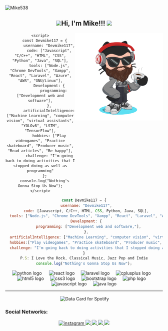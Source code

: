 <p align="left"> <img src="https://komarev.com/ghpvc/?username=Mike538&label=Visitas%20al%20perfil&color=blueviolet&style=for-the-badge" alt="Mike538" /> </p>

<center>
<h2 align="center" > <img src="https://media4.giphy.com/media/MaI6BylfjAkDkfk4OC/giphy.gif" width="50">Hi, I'm Mike!!! <img src="https://media.giphy.com/media/mGcNjsfWAjY5AEZNw6/giphy.gif" width="50"></h2>
<img align='right' src="https://github.com/Devmike117/Devmike117/blob/main/img/octocat-1727630168910.png" width="280">
  <div class="mobile-section">


    <script>
        const Devmike117 = {
            username: "Devmike117",
            code: ["Javascript", "C/C++", "HTML", "CSS", "Python", "Java", "SQL"],
            tools: ["Node.js", "Chrome DevTools", "Xampp", "React", "Laravel", "Azure", "AWS", "GNU/Linux"],
            Development: {
                programming: ["Development web and software"],
            },
            artificialIntelligence: ["Machine Learning", "computer vision", "virtual assistants", "YOLOv8", "LSTM", "TensorFlow"],
            hobbies: ["Play videogames", "Practice skateboard", "Producer music", "Read articles", "Be happy"],
            challenge: "I'm going back to doing activities that I stopped doing as well as programming"
        };
        console.log("Nothing's Gonna Stop Us Now");
    </script>
```javascript
const Devmike117 = {
  username: "Devmike117",
  code: [Javascript, C/C++, HTML, CSS, Python, Java, SQL],
  tools: ["Node.js", "Chrome DevTools", "Xampp", "React", "Laravel", "Azure", "AWS", "GNU/Linux"],
  Development: {
    programming: ["Development web and software,"],
  },
  artificialIntelligence: ["Machine Learning", "computer vision", "virtual assistants", "YOLOv8", "LSTM", "TensorFlow"],
  hobbies:["Play videogames", "Practice skateboard", "Producer music", "Read articles", "Be happy"],
  challenge: "I'm going back to doing activities that I stopped doing as well as programming"
}
P.S: I Love the Rock, Classical Music, Jazz Pop and Indie
console.log("Nothing's Gonna Stop Us Now");
```
<div align="center">
  <img src="https://cdn.jsdelivr.net/gh/devicons/devicon/icons/python/python-original.svg" height="50" alt="python logo"  />
  <img width="15" />
  <img src="https://cdn.jsdelivr.net/gh/devicons/devicon/icons/react/react-original.svg" height="50" alt="react logo"  />
  <img width="12" />
  <img src="https://cdn.jsdelivr.net/gh/devicons/devicon/icons/laravel/laravel-original.svg" height="50" alt="laravel logo"  />
  <img width="12" />
  <img src="https://cdn.jsdelivr.net/gh/devicons/devicon/icons/cplusplus/cplusplus-original.svg" height="50" alt="cplusplus logo"  />
  <img width="12" />
  <img src="https://cdn.jsdelivr.net/gh/devicons/devicon/icons/html5/html5-original.svg" height="50" alt="html5 logo"  />
  <img width="12" />
  <img src="https://cdn.jsdelivr.net/gh/devicons/devicon/icons/css3/css3-original.svg" height="50" alt="css3 logo"  />
  <img width="12" />
  <img src="https://cdn.jsdelivr.net/gh/devicons/devicon/icons/bootstrap/bootstrap-original.svg" height="50" alt="bootstrap logo"  />
  <img width="12" />
  <img src="https://cdn.jsdelivr.net/gh/devicons/devicon/icons/php/php-original.svg" height="50" alt="php logo"  />
  <img width="12" />
  <img src="https://cdn.jsdelivr.net/gh/devicons/devicon/icons/javascript/javascript-original.svg" height="50" alt="javascript logo"  />
  <img width="12" />
  <img src="https://cdn.jsdelivr.net/gh/devicons/devicon/icons/java/java-original.svg" height="50" alt="java logo"  />
</div>

----------------------------------------------------------------------
<p align="center">
  <img align="center" src="https://github-readme-stats.vercel.app/api/top-langs/?username=Devmike117&theme=github_dark&hide_progress=true)" alt="" width="360"/>
  <img align="center" src="https://data-card-for-spotify.herokuapp.com/api/card?user_id=k0atiowd2hons4q4b1k5k3d3e&limit=5&hide_top_tracks=1"  alt="Data Card for Spotify" width="360"/>
</p>
</center>

### Social Networks: 
<div align="center">
  
<a href="https://www.instagram.com/devmike117/" target="_blank">
<img src=https://img.shields.io/badge/instagram-bc3a64.svg?&style=for-the-badge&logo=instagram&logoColor=white alt=instagram style="margin-bottom: 5px;" />
  
<a href="https://steamcommunity.com/id/mikedarkness/" target="_blank">
<img src="https://img.shields.io/badge/STEAM-171d25?style=for-the-badge&logo=steam&logoColor=white" target="_blank"> 

<a href="https://www.twitch.tv/devmike117" target="-blank">
<img src="https://img.shields.io/badge/Twitch-6441a5?style=for-the-badge&logo=Twitch&logoColor=white" tarjet="_blank"> 
 
<a href="https://discord.gg/uTGDBd2jgr" tarjet="-blank">
<img src="https://img.shields.io/badge/Discord-7289da?style=for-the-badge&logo=Discord&logoColor=white" tarjet="_blank">
             
<a href="https://www.twitch.tv/devmike117" target="_blank" rel="noreferrer">
<img src="https://img.shields.io/twitch/status/devmikee?logo=twitchsx&style=for-the-badge&color=0891b2&labelColor=1c1917&label=TWITCH+STATUS" /></a>

